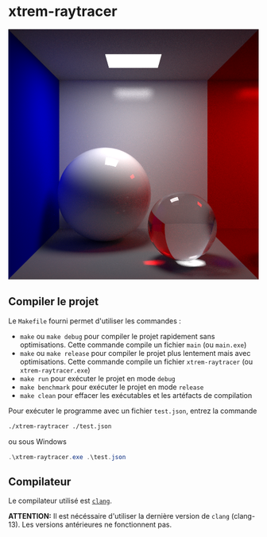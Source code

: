 # xtrem-raytracer

![Example render](cover.png)

## Compiler le projet

Le `Makefile` fourni permet d'utiliser les commandes :

* `make` ou `make debug` pour compiler le projet rapidement sans optimisations.
  Cette commande compile un fichier `main` (ou `main.exe`)
* `make` ou `make release` pour compiler le projet plus lentement mais avec 
  optimisations. Cette commande compile un fichier `xtrem-raytracer` 
  (ou `xtrem-raytracer.exe`)
* `make run` pour exécuter le projet en mode `debug`
* `make benchmark` pour exécuter le projet en mode `release`
* `make clean` pour effacer les exécutables et les artéfacts de compilation

Pour exécuter le programme avec un fichier `test.json`, entrez la commande

```bash
./xtrem-raytracer ./test.json
```

ou sous Windows

```powershell
.\xtrem-raytracer.exe .\test.json
```

## Compilateur

Le compilateur utilisé est 
[`clang`](https://github.com/llvm/llvm-project/releases/tag/llvmorg-13.0.0).

**ATTENTION:** Il est nécéssaire d'utiliser la dernière version de `clang` 
(clang-13). Les versions antérieures ne fonctionnent pas.
